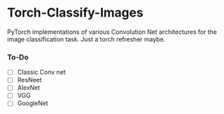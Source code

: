 # Torch-Classify-Images
PyTorch implementations of various Convolution Net architectures for the image classification task.
Just a torch refresher maybe.

### To-Do
- [ ] Classic Conv net
- [ ] ResNeet
- [ ] AlexNet
- [ ] VGG
- [ ] GoogleNet

